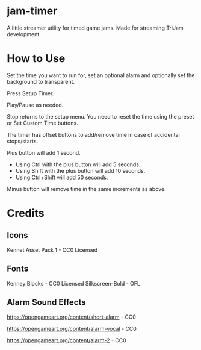# jam-timer
A little streamer utility for timed game jams. Made for streaming TriJam development.

# How to Use
Set the time you want to run for, set an optional alarm and optionally set the background to transparent.

Press Setup Timer.

Play/Pause as needed.

Stop returns to the setup menu. You need to reset the time using the preset or Set Custom Time buttons.

The timer has offset buttons to add/remove time in case of accidental stops/starts.

Plus button will add 1 second.
- Using Ctrl with the plus button will add 5 seconds.
- Using Shift with the plus button will add 10 seconds.
- Using Ctrl+Shift will add 50 seconds.

Minus button will remove time in the same increments as above.

# Credits
## Icons
Kennet Asset Pack 1 - CC0 Licensed

## Fonts
Kenney Blocks - CC0 Licensed
Silkscreen-Bold - OFL

## Alarm Sound Effects
https://opengameart.org/content/short-alarm - CC0

https://opengameart.org/content/alarm-vocal - CC0

https://opengameart.org/content/alarm-2 - CC0
